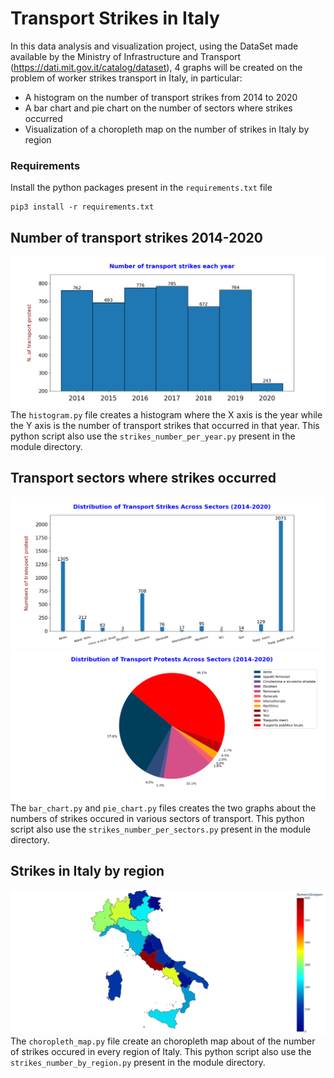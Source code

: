 
# Transport Strikes in Italy


In this data analysis and visualization project, using the DataSet made available by the Ministry of Infrastructure and Transport (https://dati.mit.gov.it/catalog/dataset), 4 graphs will be created on the problem of worker strikes transport in Italy, in particular:
- A histogram on the number of transport strikes from 2014 to 2020
- A bar chart and pie chart on the number of sectors where strikes occurred
- Visualization of a choropleth map on the number of strikes in Italy by region

### Requirements
Install the python packages present in the `requirements.txt` file

    pip3 install -r requirements.txt

## Number of transport strikes 2014-2020
![](https://raw.githubusercontent.com/Gangelo99/transport-strikes-italy/main/graph/number_of_transport_strikes.png)
The `histogram.py` file creates a histogram where the X axis is the year
while the Y axis is the number of transport strikes that occurred in that year.  This python script also use the `strikes_number_per_year.py` present in the module directory.

## Transport sectors where strikes occurred
![](https://raw.githubusercontent.com/Gangelo99/transport-strikes-italy/main/graph/strikes_across_sectors.png)
![](https://raw.githubusercontent.com/Gangelo99/transport-strikes-italy/main/graph/strikes_across_sectors_pie_chart.png)
The `bar_chart.py` and `pie_chart.py` files creates the two graphs about the numbers of strikes occured in	various sectors of transport. This python script also use the `strikes_number_per_sectors.py` present in the module directory.

## Strikes in Italy by region
![](https://raw.githubusercontent.com/Gangelo99/transport-strikes-italy/main/graph/choropleth_map.png)
The `choropleth_map.py` file create an choropleth map about of the number of strikes occured in every region of Italy. This python script also use the `strikes_number_by_region.py` present in the module directory.

